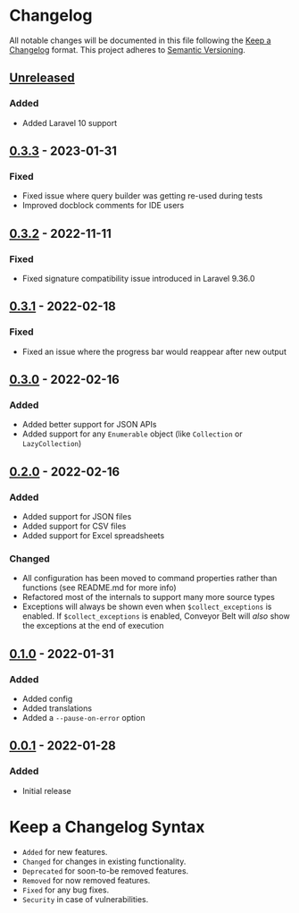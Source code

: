 # Changelog

All notable changes will be documented in this file following the [Keep a Changelog](https://keepachangelog.com/en/1.0.0/) 
format. This project adheres to [Semantic Versioning](https://semver.org/spec/v2.0.0.html).

## [Unreleased]

### Added

- Added Laravel 10 support

## [0.3.3] - 2023-01-31

### Fixed

-   Fixed issue where query builder was getting re-used during tests
-   Improved docblock comments for IDE users

## [0.3.2] - 2022-11-11

### Fixed

-   Fixed signature compatibility issue introduced in Laravel 9.36.0

## [0.3.1] - 2022-02-18

### Fixed

-   Fixed an issue where the progress bar would reappear after new output

## [0.3.0] - 2022-02-16

### Added

-   Added better support for JSON APIs
-   Added support for any `Enumerable` object (like `Collection` or `LazyCollection`)

## [0.2.0] - 2022-02-16

### Added

-   Added support for JSON files
-   Added support for CSV files
-   Added support for Excel spreadsheets

### Changed

-   All configuration has been moved to command properties rather than functions (see README.md for more info)
-   Refactored most of the internals to support many more source types
-   Exceptions will always be shown even when `$collect_exceptions` is enabled. If `$collect_exceptions`
    is enabled, Conveyor Belt will _also_ show the exceptions at the end of execution

## [0.1.0] - 2022-01-31

### Added

-   Added config
-   Added translations
-   Added a `--pause-on-error` option

## [0.0.1] - 2022-01-28

### Added

-   Initial release

# Keep a Changelog Syntax

-   `Added` for new features.
-   `Changed` for changes in existing functionality.
-   `Deprecated` for soon-to-be removed features.
-   `Removed` for now removed features.
-   `Fixed` for any bug fixes. 
-   `Security` in case of vulnerabilities.

[Unreleased]: https://github.com/glhd/conveyor-belt/compare/0.3.3...HEAD

[0.3.3]: https://github.com/glhd/conveyor-belt/compare/0.3.2...0.3.3

[0.3.2]: https://github.com/glhd/conveyor-belt/compare/0.3.1...0.3.2

[0.3.1]: https://github.com/glhd/conveyor-belt/compare/0.3.0...0.3.1

[0.3.0]: https://github.com/glhd/conveyor-belt/compare/0.2.0...0.3.0

[0.2.0]: https://github.com/glhd/conveyor-belt/compare/0.1.0...0.2.0

[0.1.0]: https://github.com/glhd/conveyor-belt/compare/0.0.1...0.1.0

[0.0.1]: https://github.com/glhd/conveyor-belt/compare/0.0.1...0.0.1
